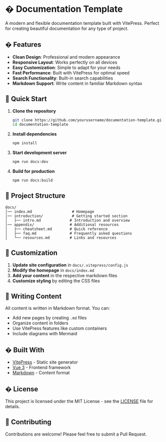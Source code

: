 # � Documentation Template

A modern and flexible documentation template built with VitePress. Perfect for creating beautiful documentation for any type of project.

## � Features

- **Clean Design**: Professional and modern appearance
- **Responsive Layout**: Works perfectly on all devices
- **Easy Customization**: Simple to adapt for your needs
- **Fast Performance**: Built with VitePress for optimal speed
- **Search Functionality**: Built-in search capabilities
- **Markdown Support**: Write content in familiar Markdown syntax

## 🚀 Quick Start

1. **Clone the repository**
   ```bash
   git clone https://github.com/yourusername/documentation-template.git
   cd documentation-template
   ```

2. **Install dependencies**
   ```bash
   npm install
   ```

3. **Start development server**
   ```bash
   npm run docs:dev
   ```

4. **Build for production**
   ```bash
   npm run docs:build
   ```

## 📁 Project Structure

```
docs/
│── index.md                  # Homepage
│── introduction/             # Getting started section
│   ├── intro.md             # Introduction and overview
│── appendix/                # Additional resources
│   ├── cheatsheet.md        # Quick reference
│   ├── faq.md               # Frequently asked questions
│   └── resources.md         # Links and resources
```

## 🎨 Customization

1. **Update site configuration** in `docs/.vitepress/config.js`
2. **Modify the homepage** in `docs/index.md`
3. **Add your content** in the respective markdown files
4. **Customize styling** by editing the CSS files

## 📝 Writing Content

All content is written in Markdown format. You can:
- Add new pages by creating `.md` files
- Organize content in folders
- Use VitePress features like custom containers
- Include diagrams with Mermaid

## �️ Built With

- [VitePress](https://vitepress.dev/) - Static site generator
- [Vue 3](https://vuejs.org/) - Frontend framework
- [Markdown](https://www.markdownguide.org/) - Content format

## � License

This project is licensed under the MIT License - see the [LICENSE](LICENSE) file for details.

## 🤝 Contributing

Contributions are welcome! Please feel free to submit a Pull Request.